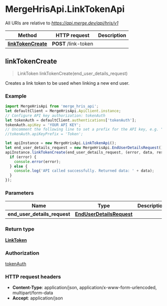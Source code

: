 # MergeHrisApi.LinkTokenApi

All URIs are relative to *https://api.merge.dev/api/hris/v1*

Method | HTTP request | Description
------------- | ------------- | -------------
[**linkTokenCreate**](LinkTokenApi.md#linkTokenCreate) | **POST** /link-token | 



## linkTokenCreate

> LinkToken linkTokenCreate(end_user_details_request)



Creates a link token to be used when linking a new end user.

### Example

```javascript
import MergeHrisApi from 'merge_hris_api';
let defaultClient = MergeHrisApi.ApiClient.instance;
// Configure API key authorization: tokenAuth
let tokenAuth = defaultClient.authentications['tokenAuth'];
tokenAuth.apiKey = 'YOUR API KEY';
// Uncomment the following line to set a prefix for the API key, e.g. "Token" (defaults to null)
//tokenAuth.apiKeyPrefix = 'Token';

let apiInstance = new MergeHrisApi.LinkTokenApi();
let end_user_details_request = new MergeHrisApi.EndUserDetailsRequest(); // EndUserDetailsRequest | 
apiInstance.linkTokenCreate(end_user_details_request, (error, data, response) => {
  if (error) {
    console.error(error);
  } else {
    console.log('API called successfully. Returned data: ' + data);
  }
});
```

### Parameters


Name | Type | Description  | Notes
------------- | ------------- | ------------- | -------------
 **end_user_details_request** | [**EndUserDetailsRequest**](EndUserDetailsRequest.md)|  | 

### Return type

[**LinkToken**](LinkToken.md)

### Authorization

[tokenAuth](../README.md#tokenAuth)

### HTTP request headers

- **Content-Type**: application/json, application/x-www-form-urlencoded, multipart/form-data
- **Accept**: application/json

